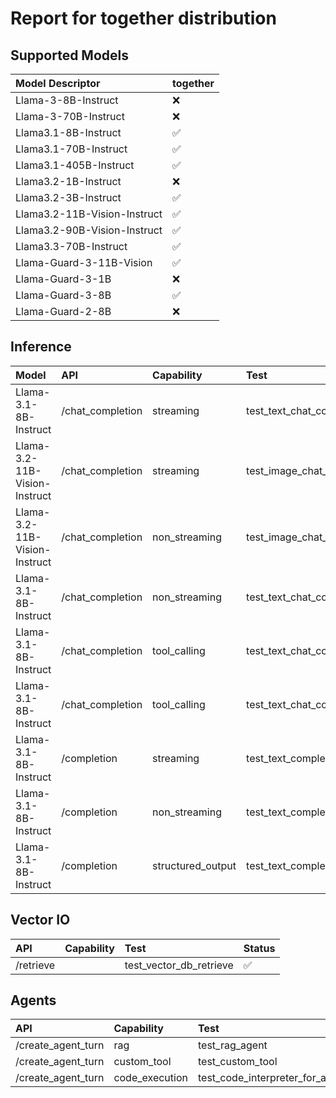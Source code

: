 # Report for together distribution

## Supported Models
| Model Descriptor | together |
|:---|:---|
| Llama-3-8B-Instruct | ❌ |
| Llama-3-70B-Instruct | ❌ |
| Llama3.1-8B-Instruct | ✅ |
| Llama3.1-70B-Instruct | ✅ |
| Llama3.1-405B-Instruct | ✅ |
| Llama3.2-1B-Instruct | ❌ |
| Llama3.2-3B-Instruct | ✅ |
| Llama3.2-11B-Vision-Instruct | ✅ |
| Llama3.2-90B-Vision-Instruct | ✅ |
| Llama3.3-70B-Instruct | ✅ |
| Llama-Guard-3-11B-Vision | ✅ |
| Llama-Guard-3-1B | ❌ |
| Llama-Guard-3-8B | ✅ |
| Llama-Guard-2-8B | ❌ |

## Inference
| Model | API | Capability | Test | Status |
|:----- |:-----|:-----|:-----|:-----|
| Llama-3.1-8B-Instruct | /chat_completion | streaming | test_text_chat_completion_streaming | ✅ |
| Llama-3.2-11B-Vision-Instruct | /chat_completion | streaming | test_image_chat_completion_streaming | ✅ |
| Llama-3.2-11B-Vision-Instruct | /chat_completion | non_streaming | test_image_chat_completion_non_streaming | ✅ |
| Llama-3.1-8B-Instruct | /chat_completion | non_streaming | test_text_chat_completion_non_streaming | ✅ |
| Llama-3.1-8B-Instruct | /chat_completion | tool_calling | test_text_chat_completion_with_tool_calling_and_streaming | ✅ |
| Llama-3.1-8B-Instruct | /chat_completion | tool_calling | test_text_chat_completion_with_tool_calling_and_non_streaming | ✅ |
| Llama-3.1-8B-Instruct | /completion | streaming | test_text_completion_streaming | ✅ |
| Llama-3.1-8B-Instruct | /completion | non_streaming | test_text_completion_non_streaming | ✅ |
| Llama-3.1-8B-Instruct | /completion | structured_output | test_text_completion_structured_output | ✅ |

## Vector IO
| API | Capability | Test | Status |
|:-----|:-----|:-----|:-----|
| /retrieve |  | test_vector_db_retrieve | ✅ |

## Agents
| API | Capability | Test | Status |
|:-----|:-----|:-----|:-----|
| /create_agent_turn | rag | test_rag_agent | ✅ |
| /create_agent_turn | custom_tool | test_custom_tool | ✅ |
| /create_agent_turn | code_execution | test_code_interpreter_for_attachments | ✅ |
